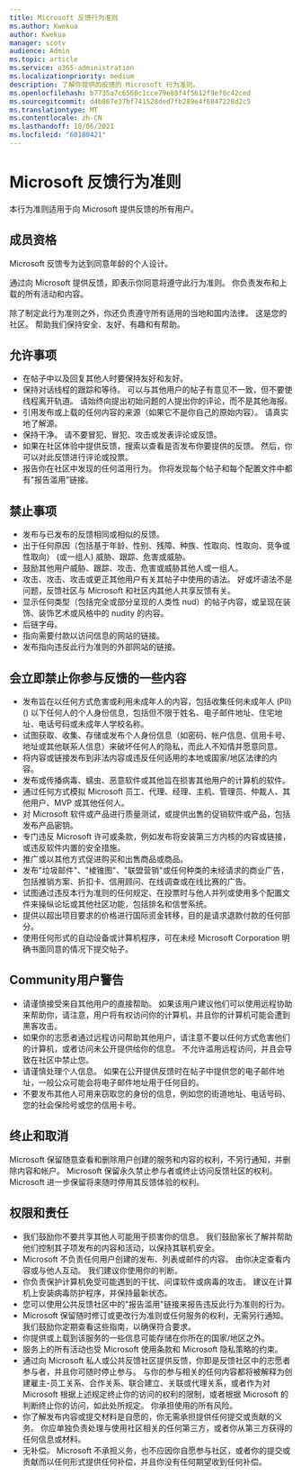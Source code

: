 ```yaml
---
title: Microsoft 反馈行为准则
ms.author: Kwekua
author: Kwekua
manager: scotv
audience: Admin
ms.topic: article
ms.service: o365-administration
ms.localizationpriority: medium
description: 了解你提供的反馈的 Microsoft 行为准则。
ms.openlocfilehash: b7735a7c6560c1cce79e88f4f5612f9ef0c42ced
ms.sourcegitcommit: d4b867e37bf741528ded7fb289e4f6847228d2c5
ms.translationtype: MT
ms.contentlocale: zh-CN
ms.lasthandoff: 10/06/2021
ms.locfileid: "60180421"
---
```

# <a name="microsoft-feedback-code-of-conduct"></a>Microsoft 反馈行为准则

本行为准则适用于向 Microsoft 提供反馈的所有用户。

## <a name="member-qualifications"></a>成员资格

Microsoft 反馈专为达到同意年龄的个人设计。

通过向 Microsoft 提供反馈，即表示你同意将遵守此行为准则。 你负责发布和上载的所有活动和内容。

除了制定此行为准则之外，你还负责遵守所有适用的当地和国内法律。 这是您的社区。 帮助我们保持安全、友好、有趣和有帮助。

## <a name="do"></a>允许事项

- 在帖子中以及回复其他人时要保持友好和友好。
- 保持对话线程的跟踪和等待。 可以与其他用户的帖子有意见不一致，但不要使线程离开轨道。 请始终向提出初始问题的人提出你的评论，而不是其他海报。
- 引用发布或上载的任何内容的来源（如果它不是你自己的原始内容）。 请真实地了解源。
- 保持干净。 请不要冒犯、冒犯、攻击或发表评论或反馈。
- 如果在社区体验中提供反馈，搜索以查看是否发布你要提供的反馈。  然后，你可以对此反馈进行评论或投票。
- 报告你在社区中发现的任何滥用行为。 你将发现每个帖子和每个配置文件中都有"报告滥用"链接。

## <a name="dont"></a>禁止事项

- 发布与已发布的反馈相同或相似的反馈。
- 出于任何原因（包括基于年龄、性别、残障、种族、性取向、性取向、竞争或性取向） (或一组人) 威胁、跟踪、危害或威胁。
- 鼓励其他用户威胁、跟踪、攻击、危害或威胁其他人或一组人。
- 攻击、攻击、攻击或更正其他用户有关其帖子中使用的语法。 好或坏语法不是问题，反馈社区与 Microsoft 和社区内其他人共享反馈有关。
- 显示任何类型（包括完全或部分呈现的人类性 nud）的帖子内容，或呈现在装饰、装饰艺术或风格中的 nudity 的内容。
- 后链字母。
- 指向需要付款以访问信息的网站的链接。
- 发布指向违反此行为准则的外部网站的链接。

## <a name="things-that-will-get-you-immediately-banned-from-participating-in-feedback"></a>会立即禁止你参与反馈的一些内容

- 发布旨在以任何方式危害或利用未成年人的内容，包括收集任何未成年人 (PII)  () 以下任何人的个人身份信息，包括但不限于姓名、电子邮件地址、住宅地址、电话号码或未成年人学校名称。
- 试图获取、收集、存储或发布个人身份信息（如密码、帐户信息、信用卡号、地址或其他联系人信息）来破坏任何人的隐私，而此人不知情并愿意同意。
- 将内容或链接发布到非法内容或违反任何适用的本地或国家/地区法律的内容。
- 发布或传播病毒、蠕虫、恶意软件或其他旨在损害其他用户的计算机的软件。
- 通过任何方式模拟 Microsoft 员工、代理、经理、主机、管理员、仲裁人、其他用户、MVP 或其他任何人。
- 对 Microsoft 软件或产品进行质量测试，或提供出售的促销软件或产品，包括发布产品密钥。
- 专门违反 Microsoft 许可或条款，例如发布将安装第三方内核的内容或链接，或违反软件内置的安全措施。
- 推广或以其他方式促进购买和出售商品或商品。
- 发布"垃圾邮件"、"棱锥图"、"联盟营销"或任何种类的未经请求的商业广告，包括推销方案、折扣卡、信用顾问、在线调查或在线比赛的广告。
- 试图通过违反本行为准则的任何规定、在投票时与他人并列或使用多个配置文件来操纵论坛或其他社区功能，包括排名和信誉系统。
- 提供以超出项目要求的价格进行国际资金转移，目的是请求退款付款的任何部分。
- 使用任何形式的自动设备或计算机程序，可在未经 Microsoft Corporation 明确书面同意的情况下提交帖子。

## <a name="community-user-cautions"></a>Community用户警告

- 请谨慎接受来自其他用户的直接帮助。 如果该用户建议他们可以使用远程协助来帮助你，请注意，用户将有权访问你的计算机，并且你的计算机可能会遭到黑客攻击。
- 如果你的志愿者通过远程访问帮助其他用户，请注意不要以任何方式危害他们的计算机，或者访问未公开提供给你的信息。 不允许滥用远程访问，并且会导致在社区中禁止您。
- 请谨慎处理个人信息。 如果在公开提供反馈时在帖子中提供您的电子邮件地址，一般公众可能会将电子邮件地址用于任何目的。
- 不要发布其他人可用来窃取您的身份的信息，例如您的街道地址、电话号码、您的社会保险号或您的信用卡号。

## <a name="termination-and-cancellation"></a>终止和取消

Microsoft 保留随意查看和删除用户创建的服务和内容的权利，不另行通知，并删除内容和帐户。 Microsoft 保留永久禁止参与者或终止访问反馈社区的权利。  Microsoft 进一步保留将来随时停用其反馈体验的权利。

## <a name="rights-and-responsibilities"></a>权限和责任

- 我们鼓励你不要共享其他人可能用于损害你的信息。 我们鼓励家长了解并帮助他们控制其子项发布的内容和活动，以保持其联机安全。
- Microsoft 不负责任何用户创建的发布、列表或邮件的内容。 由你决定查看内容或与他人互动。 我们建议你使用你的判断。
- 你负责保护计算机免受可能遇到的干扰、间谍软件或病毒的攻击。 建议在计算机上安装病毒防护程序，并保持最新状态。
- 您可以使用公共反馈社区中的"报告滥用"链接来报告违反此行为准则的行为。
- Microsoft 保留随时修订或更改行为准则或任何服务的权利，无需另行通知。 我们鼓励你定期查看这些指南，以确保符合要求。
- 你提供或上载到该服务的一些信息可能存储在你所在的国家/地区之外。
- 服务上的所有活动也受 Microsoft 使用条款和 Microsoft 隐私策略的约束。
- 通过向 Microsoft 私人或公共反馈社区提供反馈，你即是反馈社区中的志愿者参与者，并且你可随时停止参与。 与你的参与相关的任何内容都将被解释为创建雇主-员工关系、合作关系、联合建立、关联或代理关系，或者作为对 Microsoft 根据上述规定终止你的访问的权利的限制，或者根据 Microsoft 的判断终止你的访问，如此处所规定。 你承担使用的所有风险。
- 你了解发布内容或提交材料是自愿的，你无需承担提供任何提交或贡献的义务。 你应单独负责处理与使用社区相关的任何第三方，或者你从第三方获得的任何信息或材料。
- 无补偿。 Microsoft 不承担义务，也不应因你自愿参与社区，或者你的提交或贡献而以任何形式提供任何补偿，并且你没有任何期望收到任何补偿。
